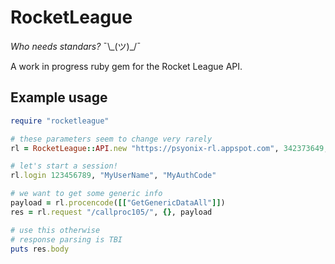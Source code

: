 # RocketLeague

*Who needs standars?* ¯\\\_(ツ)\_/¯

A work in progress ruby gem for the Rocket League API.

## Example usage

```ruby
require "rocketleague"

# these parameters seem to change very rarely
rl = RocketLeague::API.new "https://psyonix-rl.appspot.com", 342373649, "Steam", "dUe3SE4YsR8B0c30E6r7F2KqpZSbGiVx", "pX9pn8F4JnBpoO8Aa219QC6N7g18FJ0F"

# let's start a session!
rl.login 123456789, "MyUserName", "MyAuthCode"

# we want to get some generic info
payload = rl.procencode([["GetGenericDataAll"]])
res = rl.request "/callproc105/", {}, payload

# use this otherwise
# response parsing is TBI
puts res.body
```
